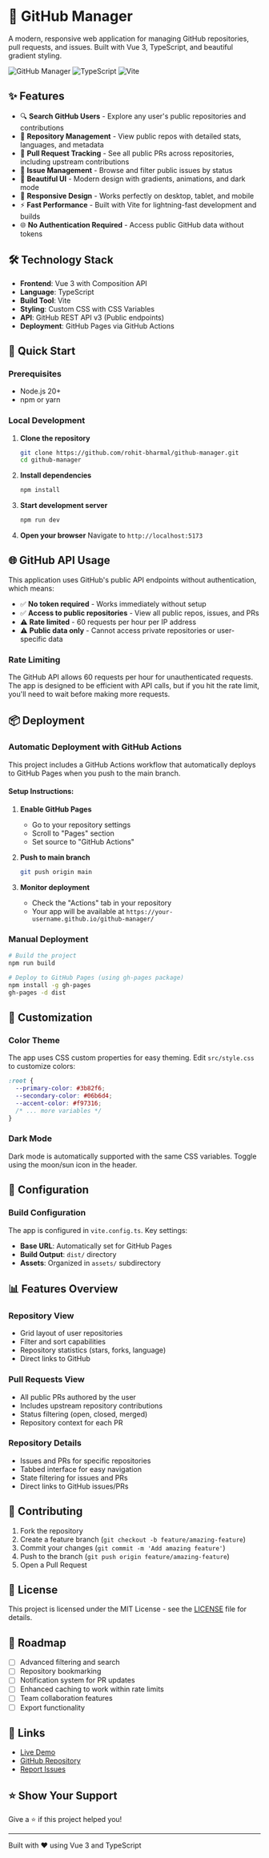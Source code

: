 # 🚀 GitHub Manager

A modern, responsive web application for managing GitHub repositories, pull requests, and issues. Built with Vue 3, TypeScript, and beautiful gradient styling.

![GitHub Manager](https://img.shields.io/badge/Vue.js-3.5-4FC08D?style=for-the-badge&logo=vue.js&logoColor=white)
![TypeScript](https://img.shields.io/badge/TypeScript-5.8-3178C6?style=for-the-badge&logo=typescript&logoColor=white)
![Vite](https://img.shields.io/badge/Vite-7.0-646CFF?style=for-the-badge&logo=vite&logoColor=white)

## ✨ Features

- 🔍 **Search GitHub Users** - Explore any user's public repositories and contributions
- 📁 **Repository Management** - View public repos with detailed stats, languages, and metadata
- 🔄 **Pull Request Tracking** - See all public PRs across repositories, including upstream contributions
- 🐛 **Issue Management** - Browse and filter public issues by status
- 🎨 **Beautiful UI** - Modern design with gradients, animations, and dark mode
- 📱 **Responsive Design** - Works perfectly on desktop, tablet, and mobile
- ⚡ **Fast Performance** - Built with Vite for lightning-fast development and builds
- 🌐 **No Authentication Required** - Access public GitHub data without tokens

## 🛠️ Technology Stack

- **Frontend**: Vue 3 with Composition API
- **Language**: TypeScript
- **Build Tool**: Vite
- **Styling**: Custom CSS with CSS Variables
- **API**: GitHub REST API v3 (Public endpoints)
- **Deployment**: GitHub Pages via GitHub Actions

## 🚀 Quick Start

### Prerequisites

- Node.js 20+
- npm or yarn

### Local Development

1. **Clone the repository**

   ```bash
   git clone https://github.com/rohit-bharmal/github-manager.git
   cd github-manager
   ```

2. **Install dependencies**

   ```bash
   npm install
   ```

3. **Start development server**

   ```bash
   npm run dev
   ```

4. **Open your browser**
   Navigate to `http://localhost:5173`

## 🌐 GitHub API Usage

This application uses GitHub's public API endpoints without authentication, which means:

- ✅ **No token required** - Works immediately without setup
- ✅ **Access to public repositories** - View all public repos, issues, and PRs
- ⚠️ **Rate limited** - 60 requests per hour per IP address
- ⚠️ **Public data only** - Cannot access private repositories or user-specific data

### Rate Limiting

The GitHub API allows 60 requests per hour for unauthenticated requests. The app is designed to be efficient with API calls, but if you hit the rate limit, you'll need to wait before making more requests.

## 📦 Deployment

### Automatic Deployment with GitHub Actions

This project includes a GitHub Actions workflow that automatically deploys to GitHub Pages when you push to the main branch.

#### Setup Instructions:

1. **Enable GitHub Pages**

   - Go to your repository settings
   - Scroll to "Pages" section
   - Set source to "GitHub Actions"

2. **Push to main branch**

   ```bash
   git push origin main
   ```

3. **Monitor deployment**
   - Check the "Actions" tab in your repository
   - Your app will be available at `https://your-username.github.io/github-manager/`

### Manual Deployment

```bash
# Build the project
npm run build

# Deploy to GitHub Pages (using gh-pages package)
npm install -g gh-pages
gh-pages -d dist
```

## 🎨 Customization

### Color Theme

The app uses CSS custom properties for easy theming. Edit `src/style.css` to customize colors:

```css
:root {
  --primary-color: #3b82f6;
  --secondary-color: #06b6d4;
  --accent-color: #f97316;
  /* ... more variables */
}
```

### Dark Mode

Dark mode is automatically supported with the same CSS variables. Toggle using the moon/sun icon in the header.

## 🔧 Configuration

### Build Configuration

The app is configured in `vite.config.ts`. Key settings:

- **Base URL**: Automatically set for GitHub Pages
- **Build Output**: `dist/` directory
- **Assets**: Organized in `assets/` subdirectory

## 📊 Features Overview

### Repository View

- Grid layout of user repositories
- Filter and sort capabilities
- Repository statistics (stars, forks, language)
- Direct links to GitHub

### Pull Requests View

- All public PRs authored by the user
- Includes upstream repository contributions
- Status filtering (open, closed, merged)
- Repository context for each PR

### Repository Details

- Issues and PRs for specific repositories
- Tabbed interface for easy navigation
- State filtering for issues and PRs
- Direct links to GitHub issues/PRs

## 🤝 Contributing

1. Fork the repository
2. Create a feature branch (`git checkout -b feature/amazing-feature`)
3. Commit your changes (`git commit -m 'Add amazing feature'`)
4. Push to the branch (`git push origin feature/amazing-feature`)
5. Open a Pull Request

## 📝 License

This project is licensed under the MIT License - see the [LICENSE](LICENSE) file for details.

## 🎯 Roadmap

- [ ] Advanced filtering and search
- [ ] Repository bookmarking
- [ ] Notification system for PR updates
- [ ] Enhanced caching to work within rate limits
- [ ] Team collaboration features
- [ ] Export functionality

## 🔗 Links

- [Live Demo](https://rohit-bharmal.github.io/github-manager/)
- [GitHub Repository](https://github.com/rohit-bharmale/github-manager)
- [Report Issues](https://github.com/rohit-bharmal/github-manager/issues)

## ⭐ Show Your Support

Give a ⭐️ if this project helped you!

---

Built with ❤️ using Vue 3 and TypeScript

